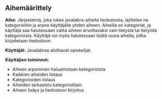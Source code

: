 ## Aihemäärittely

**Aihe:** Järjestelmä, joka lukee javalabra-aiheita tiedostosta, lajittelee ne kategorioihin ja arpoo käyttäjälle yhden aiheen. Aiheilla on kategoriat, ja käyttäjä saa halutessaan valita aiheen arvottavaksi vain tietystä tai tietyistä kategorioista. Käyttäjä voi myös halutessaan lisätä uusia aiheita, jotka kirjoitetaan tiedostoon.

**Käyttäjät:** Javalabraa aloittavat opiskelijat.

**Käyttäjien toiminnot:**

 - Aiheen arpominen haluamistaan kategorioista
 - Kaikkien aiheiden listaus
 - Kategorioiden listaus
 - Aiheiden tarkastelu kategorioittain
 - Aiheen lisäys ja tiedostoon kirjoitus